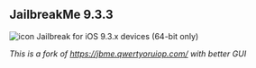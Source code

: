 ## JailbreakMe 9.3.3
![icon](https://github.com/user-attachments/assets/ab4cac52-38f0-4f25-bb0e-2ee3342ceadd)
Jailbreak for iOS 9.3.x devices (64-bit only)

*This is a fork of https://jbme.qwertyoruiop.com/ with better GUI*
